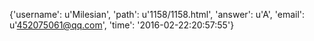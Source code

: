 {'username': u'Milesian', 'path': u'1158/1158.html', 'answer': u'A', 'email': u'452075061@qq.com', 'time': '2016-02-22:20:57:55'}